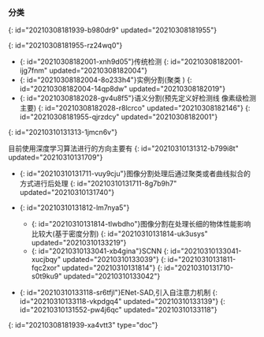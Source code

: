 ### 分类
{: id="20210308181939-b980dr9" updated="20210308181955"}

{: id="20210308181955-rz24wq0"}

* {: id="20210308182001-xnh9d05"}传统检测
  {: id="20210308182001-ijg7fnm" updated="20210308182004"}
* {: id="20210308182004-8o233h4"}实例分割(聚类 )
  {: id="20210308182004-14qp8dw" updated="20210308182019"}
* {: id="20210308182028-gv4u8f5"}语义分割(预先定义好检测线 像素级检测 主要)
  {: id="20210308182028-r8lcrco" updated="20210308182146"}
{: id="20210308181955-qjrzdcy" updated="20210308182001"}

{: id="20210310131313-1jmcn6v"}

目前使用深度学习算法进行的方向主要有
{: id="20210310131312-b799i8t" updated="20210310131709"}

* {: id="20210310131711-vuy9cju"}图像分割处理后通过聚类或者曲线拟合的方式进行后处理
  {: id="20210310131711-8g7b9h7" updated="20210310131740"}
* {: id="20210310131812-lm7nya5"}
  * {: id="20210310131814-tlwbdho"}图像分割在处理长细的物体性能影响比较大(基于密度分割)
    {: id="20210310131814-uk3usys" updated="20210310133219"}
  * {: id="20210310133041-xb4gina"}SCNN
    {: id="20210310133041-xucjbqy" updated="20210310133039"}
  {: id="20210310131811-fqc2xor" updated="20210310131814"}
{: id="20210310131710-s0t9ku9" updated="20210310133042"}

* {: id="20210310133118-sr6tfjl"}ENet-SAD,引入自注意力机制
  {: id="20210310133118-vkpdgq4" updated="20210310133139"}
{: id="20210310131552-pw4j6qc" updated="20210310133118"}


{: id="20210308181939-xa4vtt3" type="doc"}
